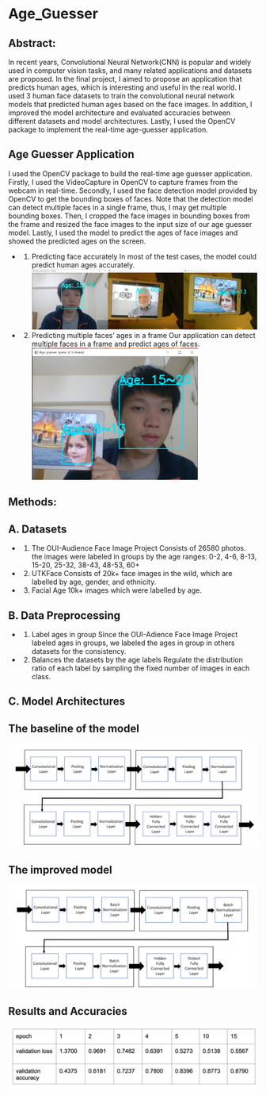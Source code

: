# Age_Guesser
## Abstract:
In recent years, Convolutional Neural Network(CNN) is popular and widely used in computer vision tasks, and many related applications and datasets are proposed. In the final project, I aimed to propose an application that predicts human ages, which is interesting and useful in the real world. I used 3 human face datasets to train the convolutional neural network models that predicted human ages based on the face images. In addition, I improved the model architecture and evaluated accuracies between different datasets and model architectures. Lastly, I used the OpenCV package to implement the real-time age-guesser application.
## Age Guesser Application
I used the OpenCV package to build the real-time age guesser application. Firstly, I used the VideoCapture in OpenCV to capture frames from the webcam in real-time. Secondly, I used the face detection model provided by OpenCV to get the bounding boxes of faces. Note that the detection model can detect multiple faces in a single frame, thus, I may get multiple bounding boxes. Then, I cropped the face images in bounding boxes from the frame and resized the face images to the input size of our age guesser model. Lastly, I used the model to predict the ages of face images and showed the predicted ages on the screen.
* 1. Predicting face accurately
In most of the test cases, the model could predict human ages accurately. 
![Variable Declaration](/img/face1.png)
* 2. Predicting multiple faces’ ages in a frame
Our application can detect multiple faces in a frame and predict ages of faces. 
![Variable Declaration](/img/face2.png)
## Methods:
## A. Datasets
* 1. The OUI-Audience Face Image Project
Consists of 26580 photos.
the images were labeled in groups by the age ranges: 0-2, 4-6, 8-13, 15-20, 25-32, 38-43, 48-53, 60+
* 2. UTKFace
Consists of 20k+ face images in the wild, which are labelled by age, gender, and ethnicity.
* 3. Facial Age
10k+ images which were labelled by age.
## B. Data Preprocessing
* 1. Label ages in group
Since the OUI-Adience Face Image Project labeled ages in groups, we labeled the ages in group in others datasets for the consistency.
* 2. Balances the datasets by the age labels
Regulate the distribution ratio of each label by sampling the fixed number of images in each class.
## C. Model Architectures
## The baseline of the model
![Variable Declaration](/img/model1.png)
## The improved model
![Variable Declaration](/img/model2.png)
## Results and Accuracies
![Variable Declaration](/img/accu2.png)







